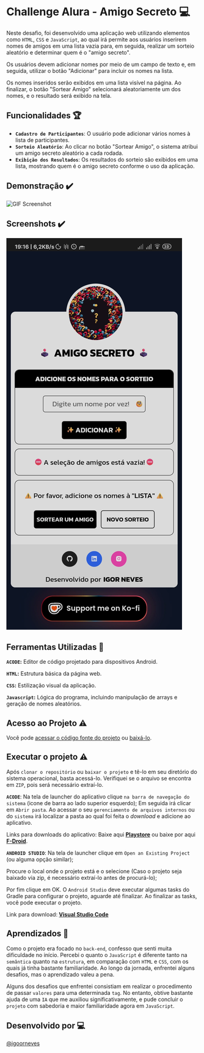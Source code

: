 # Challenge Alura - Amigo Secreto :computer: 

Neste desafio, foi desenvolvido uma aplicação web utilizando elementos como ```HTML```, ```CSS``` e ```JavaScript```, ao qual irá permite aos usuários inserirem nomes de amigos em uma lista vazia para, em seguida, realizar um sorteio aleatório e determinar quem é o "amigo secreto".

Os usuários devem adicionar nomes por meio de um campo de texto e, em seguida, utilizar o botão "Adicionar" para incluir os nomes na lista.

Os nomes inseridos serão exibidos em uma lista visível na página. Ao finalizar, o botão "Sortear Amigo" selecionará aleatoriamente um dos nomes, e o resultado será exibido na tela.
## Funcionalidades :trophy: 

- **```Cadastro de Participantes```**: O usuário pode adicionar vários nomes à lista de participantes.
- **```Sorteio Aleatório```**: Ao clicar no botão "Sortear Amigo", o sistema atribui um amigo secreto aleatório a cada rodada.
- **```Exibição dos Resultados```**: Os resultados do sorteio são exibidos em uma lista, mostrando quem é o amigo secreto conforme o uso da aplicação.


## Demonstração :heavy_check_mark:

![GIF Screenshot](https://github.com/igoornevees/amigoSecreto/blob/56113807ae20e6adccd83fb992b55a24995e9490/src/assets/img/Screenrecorder-GIF.gif)


## Screenshots :heavy_check_mark:

![App Screenshot](https://raw.githubusercontent.com/igoornevees/amigoSecreto/refs/heads/main/src/assets/img/Screenshot.webp)


## Ferramentas Utilizadas :book:

**```ACODE```:** Editor de código projetado para dispositivos Android.

**```HTML```:** Estrutura básica da página web. 

**```CSS```:** Estilização visual da aplicação.

**```Javascript```:** Lógica do programa, incluindo manipulação de arrays e geração de nomes aleatórios.


## Acesso ao Projeto :warning:

Você pode [acessar o código fonte do projeto](add_link) ou [baixá-lo](add_link).
    
## Executar o projeto :warning: 

Após ```clonar o repositório``` ou ```baixar o projeto``` e tê-lo em seu diretório do sistema operacional, basta acessá-lo. Verifiquei se o arquivo se encontra em ```ZIP```, pois será necessário extraí-lo.

**```ACODE```**: Na tela de launcher do aplicativo clique  ```na barra de navegação do sistema``` (icone de barra ao lado superior esquerdo);
Em seguida irá clicar em ```Abrir pasta```.
Ao acessar o seu ```gerenciamento de arquivos internos``` ou do ```sistema``` irá localizar a pasta ao qual foi feita o _download_ e adicione ao aplicativo.

Links para downloads do aplicativo:
Baixe aqui [**Playstore**]() ou baixe por aqui [**F-Droid**](https://f-droid.org/packages/com.foxdebug.acode/).




**```ANDROID STUDIO```**: Na tela de launcher clique em ```Open an Existing Project``` (ou alguma opção similar);

Procure o local onde o projeto está e o selecione (Caso o projeto seja baixado via zip, é necessário extraí-lo antes de procurá-lo);

Por fim clique em OK.
O ```Android Studio``` deve executar algumas tasks do Gradle para configurar o projeto, aguarde até finalizar. Ao finalizar as tasks, você pode executar o projeto.

Link para download:
[**Visual Studio Code**](https://code.visualstudio.com/)


## Aprendizados :book:

Como o projeto era focado no ```back-end```, confesso que senti muita dificuldade no início. Percebi o quanto o ```JavaScript``` é diferente tanto na ```semântica``` quanto na ```estrutura```, em comparação com ```HTML``` e ```CSS```, com os quais já tinha bastante familiaridade. Ao longo da jornada, enfrentei alguns desafios, mas o aprendizado valeu a pena.

Alguns dos desafios que enfrentei consistiam em realizar o procedimento de passar ```valores``` para uma determinada ```tag```. No entanto, obtive bastante ajuda de uma ```IA``` que me auxiliou significativamente, e pude concluir o ```projeto``` com sabedoria e maior familiaridade agora em ```JavaScript```.
## Desenvolvido por :computer:

[@igoorneves](https://www.github.com/igoornevees)

